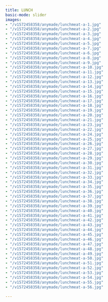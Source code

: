 ```yaml
---
title: LUNCH
basic-mode: slider
images:
- "/v1572458358/anymade/lunchmeat-a-1.jpg"
- "/v1572458358/anymade/lunchmeat-a-2.jpg"
- "/v1572458358/anymade/lunchmeat-a-3.jpg"
- "/v1572458358/anymade/lunchmeat-a-4.jpg"
- "/v1572458358/anymade/lunchmeat-a-5.jpg"
- "/v1572458358/anymade/lunchmeat-a-7.jpg"
- "/v1572458358/anymade/lunchmeat-a-6.jpg"
- "/v1572458358/anymade/lunchmeat-a-8.jpg"
- "/v1572458358/anymade/lunchmeat-a-9.jpg"
- "/v1572458358/anymade/lunchmeat-a-10.jpg"
- "/v1572458358/anymade/lunchmeat-a-11.jpg"
- "/v1572458358/anymade/lunchmeat-a-12.jpg"
- "/v1572458358/anymade/lunchmeat-a-13.jpg"
- "/v1572458358/anymade/lunchmeat-a-14.jpg"
- "/v1572458358/anymade/lunchmeat-a-15.jpg"
- "/v1572458358/anymade/lunchmeat-a-16.jpg"
- "/v1572458358/anymade/lunchmeat-a-17.jpg"
- "/v1572458358/anymade/lunchmeat-a-18.jpg"
- "/v1572458358/anymade/lunchmeat-a-19.jpg"
- "/v1572458358/anymade/lunchmeat-a-20.jpg"
- "/v1572458358/anymade/lunchmeat-a-21.jpg"
- "/v1572458358/anymade/lunchmeat-a-23.jpg"
- "/v1572458358/anymade/lunchmeat-a-22.jpg"
- "/v1572458358/anymade/lunchmeat-a-24.jpg"
- "/v1572458358/anymade/lunchmeat-a-25.jpg"
- "/v1572458358/anymade/lunchmeat-a-26.jpg"
- "/v1572458358/anymade/lunchmeat-a-27.jpg"
- "/v1572458358/anymade/lunchmeat-a-28.jpg"
- "/v1572458358/anymade/lunchmeat-a-29.jpg"
- "/v1572458358/anymade/lunchmeat-a-30.jpg"
- "/v1572458358/anymade/lunchmeat-a-31.jpg"
- "/v1572458358/anymade/lunchmeat-a-32.jpg"
- "/v1572458358/anymade/lunchmeat-a-33.jpg"
- "/v1572458358/anymade/lunchmeat-a-34.jpg"
- "/v1572458358/anymade/lunchmeat-a-35.jpg"
- "/v1572458358/anymade/lunchmeat-a-36.jpg"
- "/v1572458358/anymade/lunchmeat-a-37.jpg"
- "/v1572458358/anymade/lunchmeat-a-38.jpg"
- "/v1572458358/anymade/lunchmeat-a-39.jpg"
- "/v1572458358/anymade/lunchmeat-a-40.jpg"
- "/v1572458358/anymade/lunchmeat-a-41.jpg"
- "/v1572458358/anymade/lunchmeat-a-42.jpg"
- "/v1572458358/anymade/lunchmeat-a-43.jpg"
- "/v1572458358/anymade/lunchmeat-a-44.jpg"
- "/v1572458358/anymade/lunchmeat-a-45.jpg"
- "/v1572458358/anymade/lunchmeat-a-46.jpg"
- "/v1572458358/anymade/lunchmeat-a-47.jpg"
- "/v1572458358/anymade/lunchmeat-a-48.jpg"
- "/v1572458358/anymade/lunchmeat-a-49.jpg"
- "/v1572458358/anymade/lunchmeat-a-50.jpg"
- "/v1572458358/anymade/lunchmeat-a-51.jpg"
- "/v1572458358/anymade/lunchmeat-a-52.jpg"
- "/v1572458358/anymade/lunchmeat-a-53.jpg"
- "/v1572458358/anymade/lunchmeat-a-54.jpg"
- "/v1572458358/anymade/lunchmeat-a-55.jpg"
- "/v1572458358/anymade/lunchmeat-a-56.jpg"

---
```

